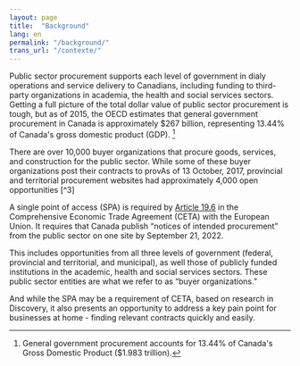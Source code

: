 ```yaml
---
layout: page
title:  "Background"
lang: en
permalink: "/background/"
trans_url: "/contexte/"
---
```


Public sector procurement supports each level of government in dialy operations and service delivery to Canadians, including funding to third-party organizations in academia, the health and social services sectors. Getting a full picture of the total dollar value of public sector procurement is tough, but as of 2015, the OECD estimates that general government procurement in Canada is approximately $267 billion, representing 13.44% of Canada's gross domestic product (GDP). [^2]  

There are over 10,000 buyer organizations that procure goods, services, and construction for the public sector. While some of these buyer organizations post their contracts to provAs of 13 October, 2017, provincial and territorial procurement websites had approximately 4,000 open opportunities [^3] 

A single point of access (SPA) is required by [Article 19.6](https://www.international.gc.ca/trade-commerce/trade-agreements-accords-commerciaux/agr-acc/ceta-aecg/text-texte/19.aspx?lang=eng) in the Comprehensive Economic Trade Agreement (CETA) with the European Union. It requires that Canada publish “notices of intended procurement” from the public sector on one site by September 21, 2022. 

This includes opportunities from all three levels of government (federal, provincial and territorial, and municipal), as well those of publicly funded institutions in the academic, health and social services sectors. These public sector entities are what we refer to as “buyer organizations.” 

And while the SPA may be a requirement of CETA, based on research in Discovery, it also presents an opportunity to address a key pain point for businesses at home - finding relevant contracts quickly and easily. 













[^1]: British Columbia Government (2015, November 10). Public Sector Procurement Research Summary. [retrieved from](https://www2.gov.bc.ca/assets/gov/government/services-for-government-and-broader-public-sector/buy-goods-services-and-construction/support-services/public_sector_procurement_research_summary.pdf)

[^2]: General government procurement accounts for 13.44% of Canada's Gross Domestic Product ($1.983 trillion). 

[^2]: OECD.Stat. (2017). Government at a Glance -2017 edition: Public Procurement. (table: General government procurement as a percentage of GDP). [retrieved from](https://stats.oecd.org/Index.aspx?DataSetCode=GOV_2015)  

